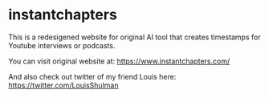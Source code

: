 # instantchapters

This is a redesigened website for original AI tool that creates timestamps for Youtube interviews or podcasts.

You can visit original website at:
https://www.instantchapters.com/

And also check out twitter of my friend Louis here: https://twitter.com/LouisShulman
